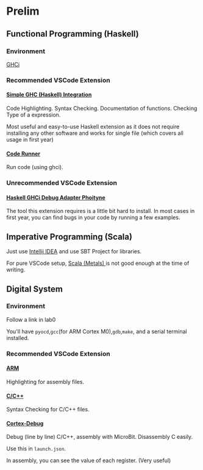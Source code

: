 # Prelim
## Functional Programming (Haskell)
### Environment

[GHCi](https://www.haskell.org/downloads/#platform)

### Recommended VSCode Extension
#### [Simple GHC (Haskell) Integration](https://marketplace.visualstudio.com/items?itemName=dramforever.vscode-ghc-simple)
Code Highlighting. Syntax Checking. Documentation of functions. Checking Type of a expression.

Most useful and easy-to-use Haskell extension as it does not require installing any other software and works for single file (which covers all usage in first year)

#### [Code Runner](https://marketplace.visualstudio.com/items?itemName=formulahendry.code-runner)

Run code (using ghci).

### Unrecommended VSCode Extension
#### [Haskell GHCi Debug Adapter Phoityne](https://marketplace.visualstudio.com/items?itemName=phoityne.phoityne-vscode)
The tool this extension requires is a little bit hard to install. In most cases in first year, you can find bugs in your code by running a few examples. 

## Imperative Programming (Scala)
Just use [Intellij IDEA](https://www.jetbrains.com/idea/download/) and use SBT Project for libraries.

For pure VSCode setup, [Scala (Metals)
](https://marketplace.visualstudio.com/items?itemName=scalameta.metals) is not good enough at the time of writing. 

## Digital System
### Environment
Follow a link in lab0

You'll have `pyocd`,`gcc`(for ARM Cortex M0),`gdb`,`make`, and a serial terminal installed.

### Recommended VSCode Extension
#### [ARM](https://marketplace.visualstudio.com/items?itemName=dan-c-underwood.arm)
Highlighting for assembly files.

#### [C/C++](https://marketplace.visualstudio.com/items?itemName=ms-vscode.cpptools)
Syntax Checking for C/C++ files.

#### [Cortex-Debug](https://marketplace.visualstudio.com/items?itemName=marus25.cortex-debug)
Debug (line by line) C/C++, assembly with MicroBit. Disassembly C easily. 

Use this in `launch.json`.

In assembly, you can see the value of each register. (Very useful)